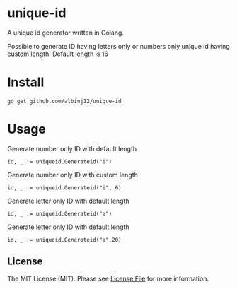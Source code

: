 # unique-id
A unique id generator written in Golang.

Possible to generate ID having letters only or numbers only unique id having custom length.
Default length is 16

# Install
```
go get github.com/albinj12/unique-id
```

# Usage
Generate number only ID with default length
```
id, _ := uniqueid.Generateid("i")
```

Generate number only ID with custom length
```
id, _ := uniqueid.Generateid("i", 6)
```

Generate letter only ID with default length
```
id, _ := uniqueid.Generateid("a")

```
Generate letter only ID with default length
```
id, _ := uniqueid.Generateid("a",20)
```

## License

The MIT License (MIT). Please see [License File](LICENSE) for more information.
